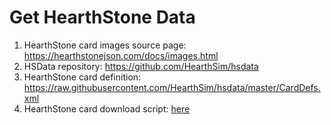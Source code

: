 # Get HearthStone Data

1. HearthStone card images source page: <https://hearthstonejson.com/docs/images.html>
2. HSData repository: <https://github.com/HearthSim/hsdata>
3. HearthStone card definition: <https://raw.githubusercontent.com/HearthSim/hsdata/master/CardDefs.xml>
4. HearthStone card download script: [here](./get-images.py)
